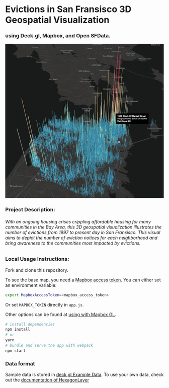 # Evictions in San Fransisco 3D Geospatial Visualization 

### using Deck.gl, Mapbox, and Open SFData.

![](images/EvictionsVisual.png)

### Project Description:

###### With an ongoing housing crises crippling affordable housing for many communities in the Bay Area, this 3D geospatial visualization illustrates the number of evictions from 1997 to present day in San Fransisco. This visual aims to depict the number of eviction notices for each neighborhood and bring awareness to the communities most impacted by evictions.

### Local Usage Instructions:

Fork and clone this repository.

To see the base map, you need a [Mapbox access token](https://docs.mapbox.com/help/how-mapbox-works/access-tokens/). You can either set an environment variable:

```bash
export MapboxAccessToken=<mapbox_access_token>
```

Or set `MAPBOX_TOKEN` directly in `app.js`.

Other options can be found at [using with Mapbox GL](../../../docs/get-started/using-with-mapbox-gl.md).

```bash
# install dependencies
npm install
# or
yarn
# bundle and serve the app with webpack
npm start
```

### Data format

Sample data is stored in [deck.gl Example Data](https://github.com/leerach/sf-evictions/blob/master/data/Eviction_Notices.geojson). To use your own data, check out
the [documentation of HexagonLayer](../../../docs/layers/hexagon-layer.md)
